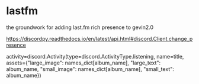 # lastfm

the groundwork for adding last.fm rich presence to gevin2.0

https://discordpy.readthedocs.io/en/latest/api.html#discord.Client.change_presence

activity=discord.Activity(type=discord.ActivityType.listening, name=title, assets={"large_image": names_dict[album_name], "large_text": album_name, "small_image": names_dict[album_name], "small_text": album_name})
